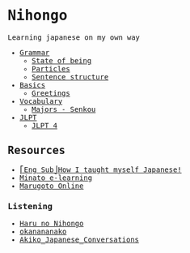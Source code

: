 <samp>

# Nihongo

Learning japanese on my own way

- [Grammar](grammar/README.md)
  - [State of being](grammar/state-of-being.md)
  - [Particles](grammar/particles.md)
  - [Sentence structure](grammar/sentence-structure.md)
- [Basics](basics/README.md)
  - [Greetings](basics/greetings.md)
- [Vocabulary](vocabulary/README.md)
  - [Majors - Senkou](vocabulary/majors.md)
- [JLPT](jlpt/README.md)
  - [JLPT 4](jlpt/jlpt4/README.md)

## Resources

- [⎡Eng Sub⎦How I taught myself Japanese!](https://www.youtube.com/watch?v=8WVVOXec5jA&ab_channel=Ananya%E3%82%A2%E3%83%8A%E3%83%B3%E3%83%A4)
- [Minato e-learning](https://minato-jf.jp/Home/Back#CourseList)
- [Marugoto Online](https://marugotoweb.jp/en/index.php)

### Listening

- [Haru no Nihongo](https://www.youtube.com/@harunonihongo)
- [okanananako](https://www.youtube.com/@shortmovie_okanananako)
- [Akiko_Japanese_Conversations](https://www.youtube.com/@Aki-SenseiJPN)

</samp>
